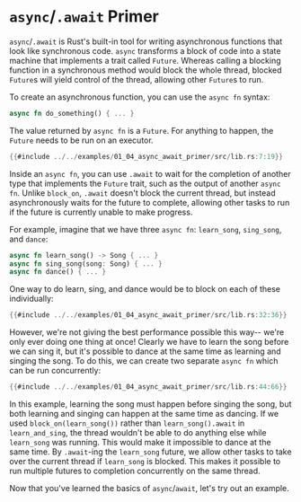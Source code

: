 # `async`/`.await` Primer

`async`/`.await` is Rust's built-in tool for writing asynchronous functions
that look like synchronous code. `async` transforms a block of code into a
state machine that implements a trait called `Future`. Whereas calling a
blocking function in a synchronous method would block the whole thread,
blocked `Future`s will yield control of the thread, allowing other
`Future`s to run.

To create an asynchronous function, you can use the `async fn` syntax:

```rust
async fn do_something() { ... }
```

The value returned by `async fn` is a `Future`. For anything to happen,
the `Future` needs to be run on an executor.

```rust
{{#include ../../examples/01_04_async_await_primer/src/lib.rs:7:19}}
```

Inside an `async fn`, you can use `.await` to wait for the completion of
another type that implements the `Future` trait, such as the output of
another `async fn`. Unlike `block_on`, `.await` doesn't block the current
thread, but instead asynchronously waits for the future to complete, allowing
other tasks to run if the future is currently unable to make progress.

For example, imagine that we have three `async fn`: `learn_song`, `sing_song`,
and `dance`:

```rust
async fn learn_song() -> Song { ... }
async fn sing_song(song: Song) { ... }
async fn dance() { ... }
```

One way to do learn, sing, and dance would be to block on each of these
individually:

```rust
{{#include ../../examples/01_04_async_await_primer/src/lib.rs:32:36}}
```

However, we're not giving the best performance possible this way-- we're
only ever doing one thing at once! Clearly we have to learn the song before
we can sing it, but it's possible to dance at the same time as learning and
singing the song. To do this, we can create two separate `async fn` which
can be run concurrently:

```rust
{{#include ../../examples/01_04_async_await_primer/src/lib.rs:44:66}}
```

In this example, learning the song must happen before singing the song, but
both learning and singing can happen at the same time as dancing. If we used
`block_on(learn_song())` rather than `learn_song().await` in `learn_and_sing`,
the thread wouldn't be able to do anything else while `learn_song` was running.
This would make it impossible to dance at the same time. By `.await`-ing
the `learn_song` future, we allow other tasks to take over the current thread
if `learn_song` is blocked. This makes it possible to run multiple futures
to completion concurrently on the same thread.

Now that you've learned the basics of `async`/`await`, let's try out an
example.

